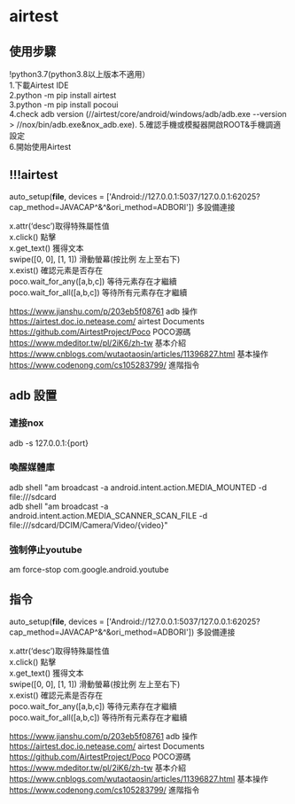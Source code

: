 # airtest  
## 使用步驟 
!python3.7(python3.8以上版本不適用）  
1.下載Airtest IDE  
2.python -m pip install airtest  
3.python -m pip install pocoui   
4.check adb version   (//airtest/core/android/windows/adb/adb.exe --version  >   //nox/bin/adb.exe&nox_adb.exe). 
5.確認手機或模擬器開啟ROOT&手機調適設定  
6.開始使用Airtest  

## !!!airtest  
auto_setup(__file__, devices = ['Android://127.0.0.1:5037/127.0.0.1:62025?cap_method=JAVACAP^&^&ori_method=ADBORI'])  多設備連接  

x.attr(‘desc’)取得特殊屬性值  
x.click()  點擊  
x.get_text()  獲得文本  
swipe([0, 0], [1, 1]) 滑動螢幕(按比例 左上至右下)  
x.exist()  確認元素是否存在  
poco.wait_for_any([a,b,c]) 等待元素存在才繼續  
poco.wait_for_all([a,b,c]) 等待所有元素存在才繼續  

https://www.jianshu.com/p/203eb5f08761 adb 操作  
https://airtest.doc.io.netease.com/   airtest Documents  
https://github.com/AirtestProject/Poco  POCO源碼  
https://www.mdeditor.tw/pl/2iK6/zh-tw  基本介紹  
https://www.cnblogs.com/wutaotaosin/articles/11396827.html  基本操作  
https://www.codenong.com/cs105283799/  進階指令  

## adb 設置  
### 連接nox  
adb -s 127.0.0.1:{port}  

### 喚醒媒體庫  

adb shell "am broadcast -a android.intent.action.MEDIA_MOUNTED -d file:///sdcard  
adb shell "am broadcast -a android.intent.action.MEDIA_SCANNER_SCAN_FILE -d file:///sdcard/DCIM/Camera/Video/{video}"  
  
### 強制停止youtube  
am force-stop com.google.android.youtube


## 指令
auto_setup(__file__, devices = ['Android://127.0.0.1:5037/127.0.0.1:62025?cap_method=JAVACAP^&^&ori_method=ADBORI'])  多設備連接  

x.attr(‘desc’)取得特殊屬性值  
x.click()  點擊  
x.get_text()  獲得文本  
swipe([0, 0], [1, 1]) 滑動螢幕(按比例 左上至右下)  
x.exist()  確認元素是否存在  
poco.wait_for_any([a,b,c]) 等待元素存在才繼續  
poco.wait_for_all([a,b,c]) 等待所有元素存在才繼續  

https://www.jianshu.com/p/203eb5f08761 adb 操作  
https://airtest.doc.io.netease.com/   airtest Documents  
https://github.com/AirtestProject/Poco  POCO源碼  
https://www.mdeditor.tw/pl/2iK6/zh-tw  基本介紹  
https://www.cnblogs.com/wutaotaosin/articles/11396827.html  基本操作  
https://www.codenong.com/cs105283799/  進階指令  
